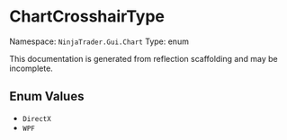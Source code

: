 # ChartCrosshairType

Namespace: `NinjaTrader.Gui.Chart`
Type: enum

This documentation is generated from reflection scaffolding and may be incomplete.

## Enum Values
- `DirectX`
- `WPF`
